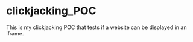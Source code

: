 # clickjacking_POC
This is my clickjacking POC that tests if a website can be displayed in an iframe.
